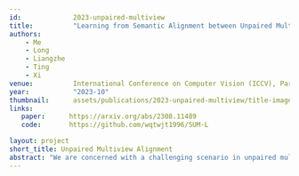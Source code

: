 ```yaml
---
id:             2023-unpaired-multiview
title:          "Learning from Semantic Alignment between Unpaired Multiviews for Egocentric Video Recognition"
authors:        
    - Me 
    - Long
    - Liangzhe
    - Ting
    - Xi
venue:          International Conference on Computer Vision (ICCV), Paris, France, 2023.
year:           "2023-10"
thumbnail:      assets/publications/2023-unpaired-multiview/title-image.png
links:
   paper:      https://arxiv.org/abs/2308.11489
   code:       https://github.com/wqtwjt1996/SUM-L

layout: project
short_title: Unpaired Multiview Alignment
abstract: "We are concerned with a challenging scenario in unpaired multiview video learning. In this case, the model can learn comprehensive multiview representations while the cross-view semantic information is not exactly the same. We propose a method named Semantics-based Unpaired Multiview Learning to tackle this unpaired multiview learning problem. The key idea is to build cross-view pseudo-pairs and do view-invariant alignment by leveraging semantic information of videos. To facilitate the data efficiency of multiview learning, we further employ video-text alignment for all first-person and third-person videos, to fully make the semantic knowledge improve video representation. Extensive experiments on multiple benchmark datasets prove the effectiveness of our framework. Our method also outperforms multiple existing view-alignment methods, under the more challenging scenario than typical paired or unpaired multimodal or multiview learning."
---
```

